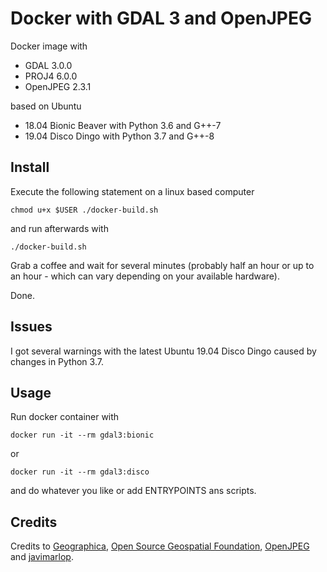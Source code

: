 # Docker with GDAL 3 and OpenJPEG

Docker image with

 - GDAL 3.0.0
 - PROJ4 6.0.0
 - OpenJPEG 2.3.1
 
based on Ubuntu 

 - 18.04 Bionic Beaver with Python 3.6 and G++-7
 - 19.04 Disco Dingo with Python 3.7 and G++-8 

## Install
Execute the following statement on a linux based computer 

`chmod u+x $USER ./docker-build.sh`

and run afterwards with

`./docker-build.sh`

Grab a coffee and wait for several minutes (probably half an hour or up to an hour - which can vary depending on your available hardware). 

Done.

## Issues

I got several warnings with the latest Ubuntu 19.04 Disco Dingo caused by changes in Python 3.7.

## Usage
Run docker container with

`docker run -it --rm gdal3:bionic`

or

`docker run -it --rm gdal3:disco`

and do whatever you like or add ENTRYPOINTS ans scripts.

## Credits
Credits to [Geographica](https://github.com/GeographicaGS), [Open Source Geospatial Foundation](https://github.com/OSGeo), [OpenJPEG](https://github.com/uclouvain/openjpeg) and [javimarlop](https://github.com/javimarlop).
